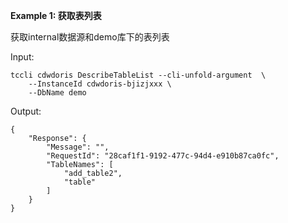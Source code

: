 **Example 1: 获取表列表**

获取internal数据源和demo库下的表列表

Input: 

```
tccli cdwdoris DescribeTableList --cli-unfold-argument  \
    --InstanceId cdwdoris-bjizjxxx \
    --DbName demo
```

Output: 
```
{
    "Response": {
        "Message": "",
        "RequestId": "28caf1f1-9192-477c-94d4-e910b87ca0fc",
        "TableNames": [
            "add_table2",
            "table"
        ]
    }
}
```

